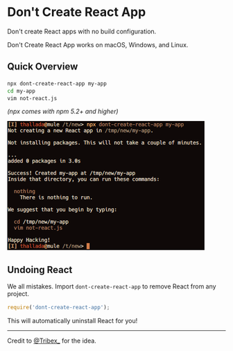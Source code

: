 # Don't Create React App

Don't create React apps with no build configuration.

Don't Create React App works on macOS, Windows, and Linux.

## Quick Overview

```sh
npx dont-create-react-app my-app
cd my-app
vim not-react.js
```

*(npx comes with npm 5.2+ and higher)*

![example run of dont-create-react-app](demo.png)

## Undoing React

We all mistakes. Import `dont-create-react-app` to remove React from any
project.

```javascript
require('dont-create-react-app');
```

This will automatically uninstall React for you!

---

Credit to [@Tribex_](https://twitter.com/Tribex_/status/962988894500225024) for
the idea.
